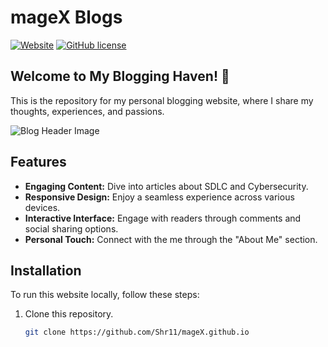 # mageX Blogs

[![Website](https://images.unsplash.com/photo-1542435503-956c469947f6?q=80&w=1974&auto=format&fit=crop&ixlib=rb-4.0.3&ixid=M3wxMjA3fDB8MHxwaG90by1wYWdlfHx8fGVufDB8fHx8fA%3D%3D)](https://mageX.github.io/)
[![GitHub license](https://img.shields.io/badge/license-MIT-blue.svg)](https://github.com/Shr11/mageX.github.io/blob/main/LICENSE)

## Welcome to My Blogging Haven! 🚀

This is the repository for my personal blogging website, where I share my thoughts, experiences, and passions.

![Blog Header Image](url_to_your_header_image.gif)

## Features

- **Engaging Content:** Dive into articles about SDLC and Cybersecurity.
- **Responsive Design:** Enjoy a seamless experience across various devices.
- **Interactive Interface:** Engage with readers through comments and social sharing options.
- **Personal Touch:** Connect with the me through the "About Me" section.


## Installation

To run this website locally, follow these steps:

1. Clone this repository.
   ```bash
   git clone https://github.com/Shr11/mageX.github.io
